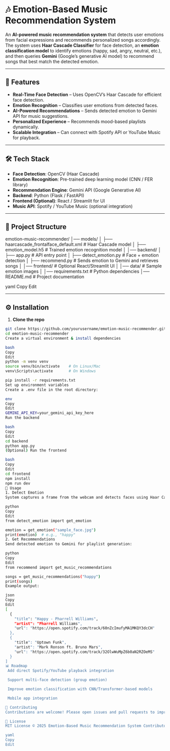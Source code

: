 # 🎶 Emotion-Based Music Recommendation System  

An **AI-powered music recommendation system** that detects user emotions from facial expressions and recommends personalized songs accordingly. The system uses **Haar Cascade Classifier** for face detection, an **emotion classification model** to identify emotions (happy, sad, angry, neutral, etc.), and then queries **Gemini** (Google’s generative AI model) to recommend songs that best match the detected emotion.  

---

## 🚀 Features
- **Real-Time Face Detection** – Uses OpenCV’s Haar Cascade for efficient face detection.  
- **Emotion Recognition** – Classifies user emotions from detected faces.  
- **AI-Powered Recommendations** – Sends detected emotion to Gemini API for music suggestions.  
- **Personalized Experience** – Recommends mood-based playlists dynamically.  
- **Scalable Integration** – Can connect with Spotify API or YouTube Music for playback.  

---

## 🛠️ Tech Stack
- **Face Detection**: OpenCV (Haar Cascade)  
- **Emotion Recognition**: Pre-trained deep learning model (CNN / FER library)  
- **Recommendation Engine**: Gemini API (Google Generative AI)  
- **Backend**: Python (Flask / FastAPI)  
- **Frontend (Optional)**: React / Streamlit for UI  
- **Music API**: Spotify / YouTube Music (optional integration)  

---

## 📂 Project Structure
emotion-music-recommender/
│── models/
│ ├── haarcascade_frontalface_default.xml # Haar Cascade model
│ ├── emotion_model.h5 # Trained emotion recognition model
│
│── backend/
│ ├── app.py # API entry point
│ ├── detect_emotion.py # Face + emotion detection
│ ├── recommend.py # Sends emotion to Gemini and retrieves songs
│
│── frontend/ # Optional React/Streamlit UI
│
│── data/ # Sample emotion images
│
│── requirements.txt # Python dependencies
│── README.md # Project documentation

yaml
Copy
Edit

---

## ⚙️ Installation

1. **Clone the repo**
```bash
git clone https://github.com/yourusername/emotion-music-recommender.git
cd emotion-music-recommender
Create a virtual environment & install dependencies

bash
Copy
Edit
python -m venv venv
source venv/bin/activate    # On Linux/Mac
venv\Scripts\activate       # On Windows

pip install -r requirements.txt
Set up environment variables
Create a .env file in the root directory:

env
Copy
Edit
GEMINI_API_KEY=your_gemini_api_key_here
Run the backend

bash
Copy
Edit
cd backend
python app.py
(Optional) Run the frontend

bash
Copy
Edit
cd frontend
npm install
npm run dev
🔎 Usage
1. Detect Emotion
System captures a frame from the webcam and detects faces using Haar Cascade:

python
Copy
Edit
from detect_emotion import get_emotion

emotion = get_emotion("sample_face.jpg")
print(emotion)  # e.g., "happy"
2. Get Recommendations
Send detected emotion to Gemini for playlist generation:

python
Copy
Edit
from recommend import get_music_recommendations

songs = get_music_recommendations("happy")
print(songs)
Example output:

json
Copy
Edit
[
  {
    "title": "Happy - Pharrell Williams",
    "artist": "Pharrell Williams",
    "url": "https://open.spotify.com/track/60nZcImufyMA1MKQY3dcCH"
  },
  {
    "title": "Uptown Funk",
    "artist": "Mark Ronson ft. Bruno Mars",
    "url": "https://open.spotify.com/track/32OlwWuMpZ6b0aN2RZOeMS"
  }
]
📊 Roadmap
 Add direct Spotify/YouTube playback integration

 Support multi-face detection (group emotion)

 Improve emotion classification with CNN/Transformer-based models

 Mobile app integration

🤝 Contributing
Contributions are welcome! Please open issues and pull requests to improve the system.

📜 License
MIT License © 2025 Emotion-Based Music Recommendation System Contributors

yaml
Copy
Edit

